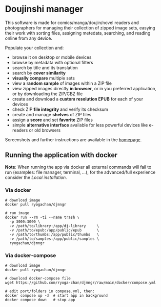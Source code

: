 # Doujinshi manager

This software is made for comics/manga/doujin/novel readers and photographers for
managing their collection of zipped image sets, easying their work with sorting
files, assigning metedata, searching, and reading online from any device.

Populate your collection and:

* browse it on desktop or mobile devices
* browse by metadata with optional filters
* search by title and its translation
* search by **cover similarity**
* **visually compare** multiple sets
* view a **random sample** of images within a ZIP file
* view zipped images directly **in browser**, or in you preferred application,
  or by downloading the ZIP/CBZ file
* create and download a **custom resolution EPUB** for each of your devices
* check ZIP **file integrity** and verify its checksum
* create and manage **shelves** of ZIP files
* assign a **score** and set **favorite** ZIP files
* simple **alternative interface** available for less powerful devices like
  e-readers or old browsers

Screenshots and further instructions are available in the
[homepage](https://ryoga-chan.github.io/djmngr-hp/).

## Running the application with docker

**Note:** When running the app via docker all external commands will fail to run
(examples: file manager, terminal, ...), for the advanced/full experience consider
the *Local installation*.

### Via docker

~~~shell
# download image
docker pull ryogachan/djmngr

# run image
docker run --rm -ti --name trash \
  -p 3000:3000 \
  -v /path/to/library:/app/dj-library     \
  -v /path/to/epub:/app/public/epub       \
  -v /path/to/thumbs:/app/public/thumbs   \
  -v /path/to/samples:/app/public/samples \
  ryogachan/djmngr
~~~

### Via docker-compose

~~~shell
# download image
docker pull ryogachan/djmngr

# download docker-compose file
wget https://github.com/ryoga-chan/djmngr/raw/main/docker/compose.yml

# edit port/folders in compose.yml, then:
docker compose up -d  # start app in background
docker compose down   # stop app
~~~
